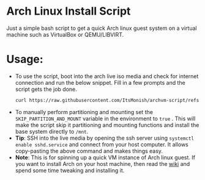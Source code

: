 # Arch Linux Install Script
Just a simple bash script to get a quick Arch linux guest system on a virtual machine such as VirtualBox or QEMU/LIBVIRT.
# Usage:
- To use the script, boot into the arch live iso media and check for internet connection and run the below snippet. Fill in a few prompts and the script gets the job done.
	```sh
	curl https://raw.githubusercontent.com/ItsMonish/archvm-script/refs/heads/master/install.sh -o install.sh && bash install.sh
	```
- To manually perform partitioning and mounting set the ```SKIP_PARTITION_AND_MOUNT``` variable in the environment to ```true``` . This will make the script skip it partitioning and mounting functions and install the base system directly to ```/mnt```.
-  **Tip**: SSH into the live media by opening the ssh server using ```systemctl enable sshd.service``` and connect from your host computer. It allows copy-pasting the above command and makes things easy. 
-  **Note**: This is for spinning up a quick VM instance of Arch linux guest. If you want to install Arch on your host machine, then read the [wiki](https://wiki.archlinux.org/) and spend some time tweaking and installing it.
